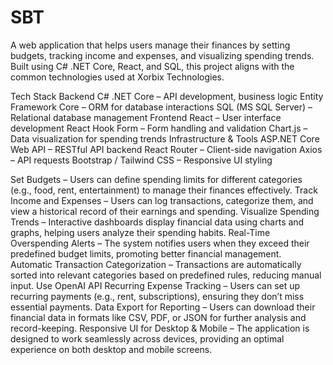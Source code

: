 # SBT

A web application that helps users manage their finances by setting budgets, tracking income and expenses, and visualizing spending trends. Built using C# .NET Core, React, and SQL, this project aligns with the common technologies used at Xorbix Technologies.

Tech Stack
Backend
C# .NET Core – API development, business logic
Entity Framework Core – ORM for database interactions
SQL (MS SQL Server) – Relational database management
Frontend
React – User interface development
React Hook Form – Form handling and validation
Chart.js – Data visualization for spending trends
Infrastructure & Tools
ASP.NET Core Web API – RESTful API backend
React Router – Client-side navigation
Axios – API requests
Bootstrap / Tailwind CSS – Responsive UI styling

Set Budgets – Users can define spending limits for different categories (e.g., food, rent, entertainment) to manage their finances effectively.
Track Income and Expenses – Users can log transactions, categorize them, and view a historical record of their earnings and spending.
Visualize Spending Trends – Interactive dashboards display financial data using charts and graphs, helping users analyze their spending habits.
Real-Time Overspending Alerts – The system notifies users when they exceed their predefined budget limits, promoting better financial management.
Automatic Transaction Categorization – Transactions are automatically sorted into relevant categories based on predefined rules, reducing manual input. Use OpenAI API
Recurring Expense Tracking – Users can set up recurring payments (e.g., rent, subscriptions), ensuring they don’t miss essential payments.
Data Export for Reporting – Users can download their financial data in formats like CSV, PDF, or JSON for further analysis and record-keeping.
Responsive UI for Desktop & Mobile – The application is designed to work seamlessly across devices, providing an optimal experience on both desktop and mobile screens.
